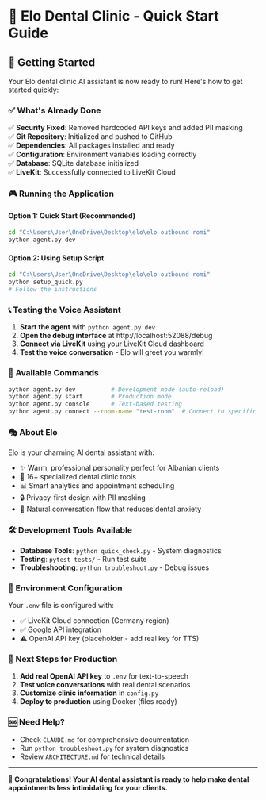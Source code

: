 # 🎯 Elo Dental Clinic - Quick Start Guide

## 🚀 Getting Started

Your Elo dental clinic AI assistant is now ready to run! Here's how to get started quickly:

### ✅ What's Already Done

✅ **Security Fixed**: Removed hardcoded API keys and added PII masking  
✅ **Git Repository**: Initialized and pushed to GitHub  
✅ **Dependencies**: All packages installed and ready  
✅ **Configuration**: Environment variables loading correctly  
✅ **Database**: SQLite database initialized  
✅ **LiveKit**: Successfully connected to LiveKit Cloud  

### 🎮 Running the Application

#### Option 1: Quick Start (Recommended)
```bash
cd "C:\Users\User\OneDrive\Desktop\elo\elo outbound romi"
python agent.py dev
```

#### Option 2: Using Setup Script
```bash
cd "C:\Users\User\OneDrive\Desktop\elo\elo outbound romi"
python setup_quick.py
# Follow the instructions
```

### 📞 Testing the Voice Assistant

1. **Start the agent** with `python agent.py dev`
2. **Open the debug interface** at http://localhost:52088/debug
3. **Connect via LiveKit** using your LiveKit Cloud dashboard
4. **Test the voice conversation** - Elo will greet you warmly!

### 🔧 Available Commands

```bash
python agent.py dev          # Development mode (auto-reload)
python agent.py start        # Production mode
python agent.py console      # Text-based testing
python agent.py connect --room-name "test-room"  # Connect to specific room
```

### 🎭 About Elo

Elo is your charming AI dental assistant with:
- ✨ Warm, professional personality perfect for Albanian clients
- 🦷 16+ specialized dental clinic tools
- 📊 Smart analytics and appointment scheduling
- 🔒 Privacy-first design with PII masking
- 💬 Natural conversation flow that reduces dental anxiety

### 🛠️ Development Tools Available

- **Database Tools**: `python quick_check.py` - System diagnostics
- **Testing**: `pytest tests/` - Run test suite
- **Troubleshooting**: `python troubleshoot.py` - Debug issues

### 📝 Environment Configuration

Your `.env` file is configured with:
- ✅ LiveKit Cloud connection (Germany region)
- ✅ Google API integration
- ⚠️ OpenAI API key (placeholder - add real key for TTS)

### 🎯 Next Steps for Production

1. **Add real OpenAI API key** to `.env` for text-to-speech
2. **Test voice conversations** with real dental scenarios
3. **Customize clinic information** in `config.py`
4. **Deploy to production** using Docker (files ready)

### 🆘 Need Help?

- Check `CLAUDE.md` for comprehensive documentation
- Run `python troubleshoot.py` for system diagnostics
- Review `ARCHITECTURE.md` for technical details

---

**🎉 Congratulations! Your AI dental assistant is ready to help make dental appointments less intimidating for your clients.**